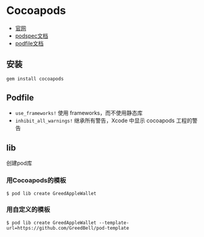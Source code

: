 # Cocoapods

* [官网](https://cocoapods.org/)
* [podspec文档](https://guides.cocoapods.org/syntax/podspec.html)
* [podfile文档](https://guides.cocoapods.org/syntax/podfile.html)

## 安装

```sh
gem install cocoapods
```

## Podfile

* `use_frameworks!` 使用 frameworks，而不使用静态库
* `inhibit_all_warnings!` 继承所有警告，Xcode 中显示 cocoapods 工程的警告

## lib

创建pod库

### 用Cocoapods的模板

```
$ pod lib create GreedAppleWallet
```

### 用自定义的模板

```
$ pod lib create GreedAppleWallet --template-url=https://github.com/GreedBell/pod-template
```
